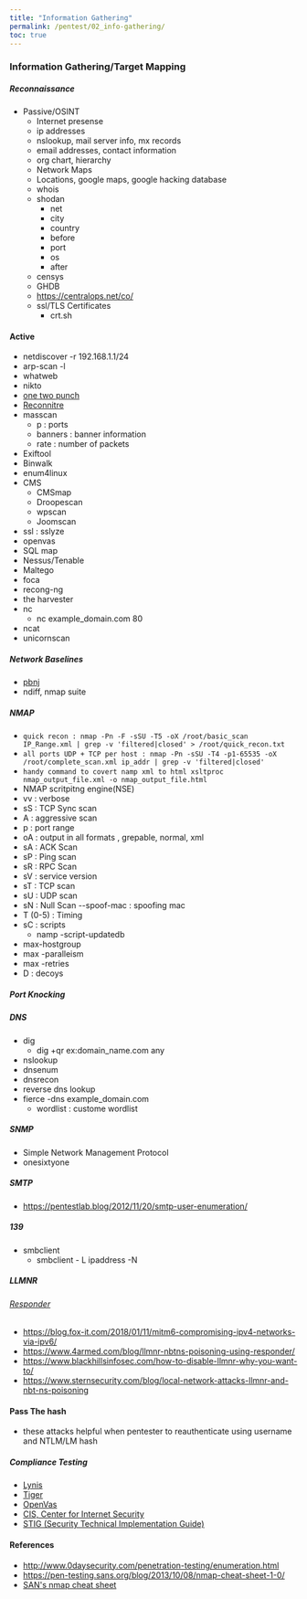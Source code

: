 ```yaml
---
title: "Information Gathering"
permalink: /pentest/02_info-gathering/
toc: true
---
```


### Information Gathering/Target Mapping
##### Reconnaissance
  - Passive/OSINT
    - Internet presense 
    - ip addresses 
    - nslookup, mail server info, mx records
    - email addresses, contact information
    - org chart, hierarchy 
    - Network Maps 
    - Locations, google maps, google hacking database
    - whois
    - shodan
        - net
        - city
        - country
        - before
        - port
        - os
        - after 
    - censys
    - GHDB
    - https://centralops.net/co/
    - ssl/TLS Certificates
      - crt.sh 
 
 
   
    

#### Active
- netdiscover -r 192.168.1.1/24
- arp-scan -l
- whatweb
- nikto
- [one two punch](https://github.com/superkojiman/onetwopunch)
- [Reconnitre](https://github.com/codingo/Reconnoitre)
- masscan 
  - p : ports
  - banners : banner information
  - rate : number of packets 
- Exiftool
- Binwalk
- enum4linux
- CMS 
  - CMSmap
  - Droopescan
  - wpscan
  - Joomscan
- ssl : sslyze
- openvas
- SQL map
- Nessus/Tenable
- Maltego
- foca
- recong-ng
- the harvester
 - nc 
    - nc example_domain.com 80
 - ncat 
- unicornscan
##### Network Baselines
- [pbnj](http://pbnj.sourceforge.net)
- ndiff, nmap suite
##### NMAP
- ``` quick recon : nmap -Pn -F -sSU -T5 -oX /root/basic_scan IP_Range.xml | grep -v 'filtered|closed' > /root/quick_recon.txt ```
- ``` all ports UDP + TCP per host : nmap -Pn -sSU -T4 -p1-65535 -oX /root/complete_scan.xml ip_addr | grep -v 'filtered|closed' ```
- ``` handy command to covert namp xml to html xsltproc nmap_output_file.xml -o nmap_output_file.html ```
- NMAP scritpitng engine(NSE)
- vv : verbose 
- sS : TCP Sync scan 
- A : aggressive scan
- p : port range
- oA : output in all formats , grepable, normal, xml
- sA : ACK Scan
- sP : Ping scan
- sR : RPC Scan
- sV : service version
- sT : TCP scan
- sU : UDP scan
- sN : Null Scan
--spoof-mac : spoofing mac
- T (0-5) : Timing 
- sC : scripts
  - namp -script-updatedb
- max-hostgroup 
- max -paralleism
- max -retries
- D : decoys

##### Port Knocking
##### DNS
- dig
   - dig +qr ex:domain_name.com any
- nslookup 
- dnsenum
- dnsrecon
- reverse dns lookup
- fierce -dns example_domain.com
  - wordlist : custome wordlist

##### SNMP 
- Simple Network Management Protocol
- onesixtyone 

##### SMTP
- https://pentestlab.blog/2012/11/20/smtp-user-enumeration/

##### 139
- smbclient
  - smbclient - L ipaddress -N

##### LLMNR
###### [Responder](https://github.com/SpiderLabs/Responder)
- https://blog.fox-it.com/2018/01/11/mitm6-compromising-ipv4-networks-via-ipv6/
- https://www.4armed.com/blog/llmnr-nbtns-poisoning-using-responder/
- https://www.blackhillsinfosec.com/how-to-disable-llmnr-why-you-want-to/
- https://www.sternsecurity.com/blog/local-network-attacks-llmnr-and-nbt-ns-poisoning

#### Pass The hash
- these attacks helpful when pentester to reauthenticate using username and NTLM/LM hash



##### Compliance Testing
- [Lynis](https://cisofy.com/lynis/)
- [Tiger](https://www.nongnu.org/tiger/)
- [OpenVas](http://www.openvas.org/)
- [CIS, Center for Internet Security](https://www.cisecurity.org/cis-benchmarks/)
- [STIG (Security Technical Implementation Guide)](https://www.stigviewer.com/stigs)


#### References
- http://www.0daysecurity.com/penetration-testing/enumeration.html
- https://pen-testing.sans.org/blog/2013/10/08/nmap-cheat-sheet-1-0/
- [SAN's nmap cheat sheet](https://blogs.sans.org/pen-testing/files/2013/10/NmapCheatSheetv1.1.pdf)
